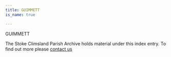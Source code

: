 ```yaml
---
title: GUIMMETT
is_name: true

---
```


GUIMMETT


The Stoke Climsland Parish Archive holds material under this index entry. To find out more please [contact us](/contact/)
